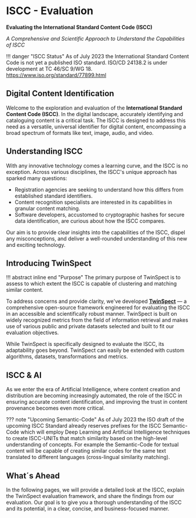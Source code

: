 # ISCC - Evaluation

**Evaluating the International Standard Content Code (ISCC)**

*A Comprehensive and Scientific Approach to Understand the Capabilities of ISCC*

!!! danger "ISCC Status"
    As of July 2023 the International Standard Content Code is not yet a published ISO standard.
    ISO/CD 24138.2 is under development at TC 46/SC 9/WG 18. https://www.iso.org/standard/77899.html

## Digital Content Identification

Welcome to the exploration and evaluation of the **International Standard Content Code (ISCC)**. In
the digital landscape, accurately identifying and cataloguing content is a critical task. The ISCC
is designed to address this need as a versatile, universal identifier for digital content,
encompassing a broad spectrum of formats like text, image, audio, and video.

## Understanding ISCC

With any innovative technology comes a learning curve, and the ISCC is no exception. Across various
disciplines, the ISCC's unique approach has sparked many questions:

- Registration agencies are seeking to understand how this differs from established standard
  identifiers.
- Content recognition specialists are interested in its capabilities in granular content matching.
- Software developers, accustomed to cryptographic hashes for secure data identification, are
  curious about how the ISCC compares.

Our aim is to provide clear insights into the capabilities of the ISCC, dispel any misconceptions,
and deliver a well-rounded understanding of this new and exciting technology.

## Introducing TwinSpect

!!! abstract inline end "Purpose"
    The primary purpose of TwinSpect is to assess to which extent the ISCC is capable of clustering
    and matching similar content.

To address concerns and provide clarity, we've developed
[**TwinSpect**](https://github.com/iscc/twinspect) — a comprehensive open-source framework
engineered for evaluating the ISCC in an accessible and scientifically robust manner. TwinSpect is
built on widely recognized metrics from the field of information retrieval and makes use of various
public and private datasets selected and built to fit our evaluation objectives.

While TwinSpect is specifically designed to evaluate the ISCC, its adaptability goes beyond.
TwinSpect can easily be extended with custom algorithms, datasets, transformations and metrics.

## ISCC & AI

As we enter the era of Artificial Intelligence, where content creation and distribution are becoming
increasingly automated, the role of the ISCC in ensuring accurate content identification, and
improving the trust in content provenance becomes even more critical.

??? note "Upcoming Semantic-Code"
    As of July 2023 the ISO draft of the upcoming ISCC Standard already reserves prefixes for the
    ISCC Semantic-Code which will employ Deep Learning and Artificial Intelligence techniques to
    create ISCC-UNITs that match similarity based on the high-level understanding of concepts. For
    example the Semantic-Code for textual content will be capable of creating similar codes for the
    same text translated to different languages (cross-lingual similarity matching).

## What´s Ahead

In the following pages, we will provide a detailed look at the ISCC, explain the TwinSpect
evaluation framework, and share the findings from our evaluation. Our goal is to give you a thorough
understanding of the ISCC and its potential, in a clear, concise, and business-focused manner.
